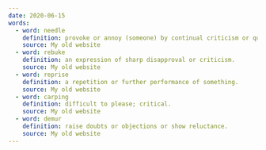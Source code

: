 ```yaml
---
date: 2020-06-15
words:
  - word: needle
    definition: provoke or annoy (someone) by continual criticism or questioning.
    source: My old website
  - word: rebuke
    definition: an expression of sharp disapproval or criticism.
    source: My old website
  - word: reprise
    definition: a repetition or further performance of something.
    source: My old website
  - word: carping
    definition: difficult to please; critical.
    source: My old website
  - word: demur
    definition: raise doubts or objections or show reluctance.
    source: My old website
---
```

